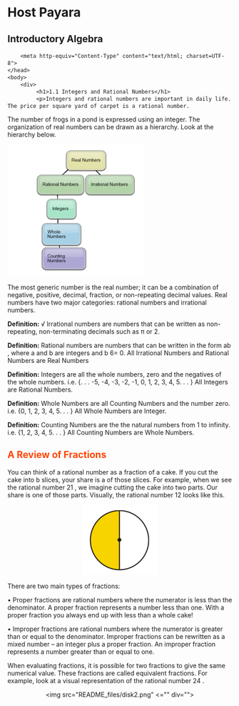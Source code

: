 # Host Payara
## Introductory Algebra
<!DOCTYPE html>
<html><head>
        
        <meta http-equiv="Content-Type" content="text/html; charset=UTF-8">
    </head>
    <body>
        <div>
             <h1>1.1 Integers and Rational Numbers</h1>
             <p>Integers and rational numbers are important in daily life. The price per square yard of carpet is a rational number.
The number of frogs in a pond is expressed using an integer. The organization of real numbers can be drawn as a
hierarchy. Look at the hierarchy below.</p>
             <img src="README_files/graphic.png"><!-- graphic  -->
        </div>
        <div>
            <p>The most generic number is the real number; it can be a combination of negative, positive, decimal, fraction, or
                non-repeating decimal values. Real numbers have two major categories: rational numbers and irrational numbers.</p>
                <p>
                <b>Definition:</b>
                √ Irrational numbers are numbers that can be written as non-repeating, non-terminating decimals such
                as π or 2.</p>
                <p>
                <b>Definition:</b> Rational numbers are numbers that can be written in the form ab , where a and b are integers and b 6= 0.
                All Irrational Numbers and Rational Numbers are Real Numbers</p>
                <p>
                <b>Definition:</b> Integers are all the whole numbers, zero and the negatives of the whole numbers. i.e. {. . . -5, -4, -3, -2,
                -1, 0, 1, 2, 3, 4, 5. . . } All Integers are Rational Numbers.</p>
                <p>
                <b>Definition:</b> Whole Numbers are all Counting Numbers and the number zero. i.e. {0, 1, 2, 3, 4, 5. . . } All Whole
                Numbers are Integer.</p>
                <p>
                <b>Definition:</b> Counting Numbers are the the natural numbers from 1 to infinity. i.e. {1, 2, 3, 4, 5. . . } All Counting
                Numbers are Whole Numbers.</p>
        </div>
        <div>
            <h2 style="color: orangered">A Review of Fractions</h2>
            <p>You can think of a rational number as a fraction of a 
cake. If you cut the cake into b slices, your share is a of those
                slices. For example, when we see the rational number 21 ,
 we imagine cutting the cake into two parts. Our share is
                one of those parts. Visually, the rational number 12 
looks like this.</p>
        </div>
        <div align="center">
            <img src="README_files/disk.png">
        </div>
        <div>
            <p>There are two main types of fractions:</p>
            <p>• Proper fractions are rational numbers where the numerator is less than the denominator. A proper fraction
                represents a number less than one. With a proper fraction you always end up with less than a whole cake!</p>
                <p>
                • Improper fractions are rational numbers where the numerator is greater than or equal to the denominator.
                Improper fractions can be rewritten as a mixed number – an integer plus a proper fraction. An improper
                fraction represents a number greater than or equal to one.</p>
                <p>
                When evaluating fractions, it is possible for two 
fractions to give the same numerical value. These fractions are
                called equivalent fractions. For example, look at a 
visual representation of the rational number 24 .</p>
        </div>
        <div align="center">
            <img src="README_files/disk2.png" <="" div="">
    

</div></body></html>
